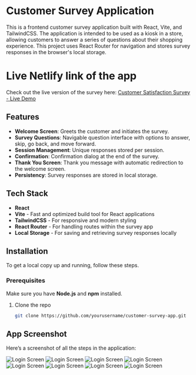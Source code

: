 # Customer Survey Application

This is a frontend customer survey application built with React, Vite, and TailwindCSS. The application is intended to be used as a kiosk in a store, allowing customers to answer a series of questions about their shopping experience. This project uses React Router for navigation and stores survey responses in the browser's local storage.

# Live Netlify link of the app

Check out the live version of the survey here: [Customer Satisfaction Survey - Live Demo](https://customer-satisfaction-survey.netlify.app/)

## Features

- **Welcome Screen**: Greets the customer and initiates the survey.
- **Survey Questions**: Navigable question interface with options to answer, skip, go back, and move forward.
- **Session Management**: Unique responses stored per session.
- **Confirmation**: Confirmation dialog at the end of the survey.
- **Thank You Screen**: Thank you message with automatic redirection to the welcome screen.
- **Persistency**: Survey responses are stored in local storage.

## Tech Stack

- **React**
- **Vite** - Fast and optimized build tool for React applications
- **TailwindCSS** - For responsive and modern styling
- **React Router** - For handling routes within the survey app
- **Local Storage** - For saving and retrieving survey responses locally

## Installation

To get a local copy up and running, follow these steps.

### Prerequisites

Make sure you have **Node.js** and **npm** installed.

1. Clone the repo
   ```bash
   git clone https://github.com/yourusername/customer-survey-app.git

## App Screenshot

Here’s a screenshot of all the steps in the application:

![Login Screen](/src/assets/Screenshot%202024-11-12%20202934.png)
![Login Screen](/src/assets/Screenshot%202024-11-12%20202948.png)
![Login Screen](/src/assets/Screenshot%202024-11-12%20203000.png)
![Login Screen](/src/assets/Screenshot%202024-11-12%20203012.png)
![Login Screen](/src/assets/Screenshot%202024-11-12%20203020.png)
![Login Screen](/src/assets/Screenshot%202024-11-12%20203038.png)
![Login Screen](/src/assets/Screenshot%202024-11-12%20203132.png)
![Login Screen](/src/assets/Screenshot%202024-11-12%20203209.png)

